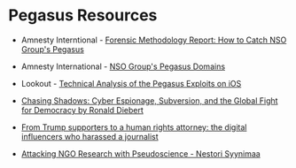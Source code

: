 # Pegasus Resources
- Amnesty Interntional - [Forensic Methodology Report: How to Catch NSO Group's Pegasus](https://www.amnesty.org/en/latest/research/2021/07/forensic-methodology-report-how-to-catch-nso-groups-pegasus)
- Amnesty International - [NSO Group's Pegasus Domains](https://github.com/AmnestyTech/investigations/blob/master/2018-08-01_nso/indicators.csv)

- Lookout - [Technical Analysis of the Pegasus Exploits on iOS](https://info.lookout.com/rs/051-ESQ-475/images/pegasus-exploits-technical-details.pdf)
- [Chasing Shadows: Cyber Espionage, Subversion, and the Global Fight for Democracy by Ronald Diebert](https://www.simonandschuster.com/books/Chasing-Shadows/Ronald-J-Deibert/9781668014042)
- [From Trump supporters to a human rights attorney: the digital influencers who harassed a journalist](https://forbiddenstories.org/story-killers-digital-influencers/)
- [Attacking NGO Research with Pseudoscience - Nestori Syynimaa](https://www.cmu.edu/ideas-social-cybersecurity/events/syynimaa_attacking_ngo.pdf)






